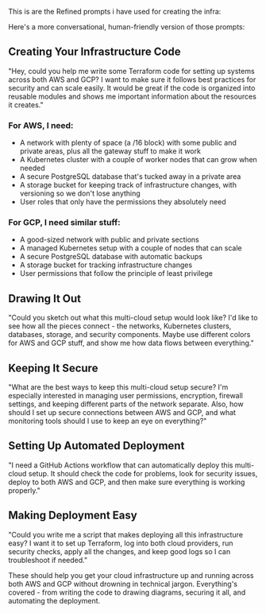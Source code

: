 This is are the Refined prompts i have used for creating the infra:   

Here's a more conversational, human-friendly version of those prompts:


## Creating Your Infrastructure Code
"Hey, could you help me write some Terraform code for setting up systems across both AWS and GCP? I want to make sure it follows best practices for security and can scale easily. It would be great if the code is organized into reusable modules and shows me important information about the resources it creates."

### For AWS, I need:
- A network with plenty of space (a /16 block) with some public and private areas, plus all the gateway stuff to make it work
- A Kubernetes cluster with a couple of worker nodes that can grow when needed
- A secure PostgreSQL database that's tucked away in a private area
- A storage bucket for keeping track of infrastructure changes, with versioning so we don't lose anything
- User roles that only have the permissions they absolutely need

### For GCP, I need similar stuff:
- A good-sized network with public and private sections
- A managed Kubernetes setup with a couple of nodes that can scale
- A secure PostgreSQL database with automatic backups
- A storage bucket for tracking infrastructure changes
- User permissions that follow the principle of least privilege

## Drawing It Out
"Could you sketch out what this multi-cloud setup would look like? I'd like to see how all the pieces connect - the networks, Kubernetes clusters, databases, storage, and security components. Maybe use different colors for AWS and GCP stuff, and show me how data flows between everything."

## Keeping It Secure
"What are the best ways to keep this multi-cloud setup secure? I'm especially interested in managing user permissions, encryption, firewall settings, and keeping different parts of the network separate. Also, how should I set up secure connections between AWS and GCP, and what monitoring tools should I use to keep an eye on everything?"

## Setting Up Automated Deployment
"I need a GitHub Actions workflow that can automatically deploy this multi-cloud setup. It should check the code for problems, look for security issues, deploy to both AWS and GCP, and then make sure everything is working properly."

## Making Deployment Easy
"Could you write me a script that makes deploying all this infrastructure easy? I want it to set up Terraform, log into both cloud providers, run security checks, apply all the changes, and keep good logs so I can troubleshoot if needed."

These should help you get your cloud infrastructure up and running across both AWS and GCP without drowning in technical jargon. Everything's covered - from writing the code to drawing diagrams, securing it all, and automating the deployment.